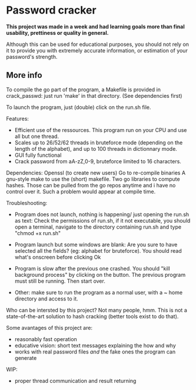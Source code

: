 # Password cracker

**This project was made in a week and had learning goals more than final usability, prettiness or quality in general.**

Although this can be used for educational purposes, you should not rely on it to provide you with extremely accurate information, or estimation of your password's strength.

## More info

To compile the go part of the program, a Makefile is provided in crack_passwd: just run 'make' in that directory. (See dependencies first)

To launch the program, just (double) click on the run.sh file.

Features:

- Efficient use of the ressources. This program run on your CPU and use all but one thread.
- Scales up to 26/52/62 threads in bruteforce mode (depending on the length of the alphabet), and up to 100 threads in dictionnary mode.
- GUI fully functional
- Crack password from aA-zZ,0-9, bruteforce limited to 16 characters.

Dependencies:
Openssl (to create new users)
Go to re-compile binaries
A gnu-style make to use the (short) makefile.
Two go libraries to compute hashes. Those can be pulled from the go repos anytime and i have no control over it. Such a problem would appear at compile time.

Troubleshooting:

- Program does not launch, nothing is happening/ just opening the run.sh as text: Check the permissions of run.sh, if it not executable, you should open a terminal, navigate to the directory containing run.sh and type "chmod +x run.sh"
- Program launch but some windows are blank: Are you sure to have selected all the fields? (eg: alphabet for bruteforce). You should read what's onscreen before clicking Ok

- Program is slow after the previous one crashed. You should "kill background process" by clicking on the button. The previous program must still be running. Then start over.

- Other: make sure to run the program as a normal user, with a ~ home directory and access to it.

Who can be intersted by this project? Not many people, hmm. This is not a state-of-the-art solution to hash cracking (better tools exist to do that).

Some avantages of this project are:

- reasonably fast operation
- educative vision: short text messages explaining the how and why
- works with real password files _and_ the fake ones the program can generate

WIP:

- proper thread communication and result returning
